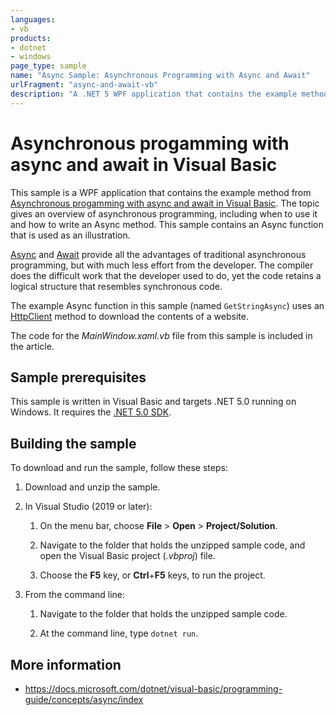 ```yaml
---
languages:
- vb
products:
- dotnet
- windows
page_type: sample
name: "Async Sample: Asynchronous Programming with Async and Await"
urlFragment: "async-and-await-vb"
description: "A .NET 5 WPF application that contains the example method from Asynchronous progamming with async and await in Visual Basic tutorial."
---
```

# Asynchronous progamming with async and await in Visual Basic

This sample is a WPF application that contains the example method from [Asynchronous progamming with async and await in Visual Basic](https://docs.microsoft.com/dotnet/visual-basic/programming-guide/concepts/async/). The topic gives an overview of asynchronous programming, including when to use it and how to write an Async method. This sample contains an Async function that is used as an illustration.

[Async](https://docs.microsoft.com/dotnet/visual-basic/language-reference/modifiers/async) and [Await](https://docs.microsoft.com/dotnet/visual-basic/language-reference/operators/await-operator) provide all the advantages of traditional asynchronous programming, but with much less effort from the developer. The compiler does the difficult work that the developer used to do, yet the code retains a logical structure that resembles synchronous code.

The example Async function in this sample (named `GetStringAsync`) uses an [HttpClient](https://docs.microsoft.com/dotnet/api/system.net.http.httpclient) method to download the contents of a website.

The code for the *MainWindow.xaml.vb* file from this sample is included in the article.

## Sample prerequisites

This sample is written in Visual Basic and targets .NET 5.0 running on Windows. It requires the [.NET 5.0 SDK](https://dotnet.microsoft.com/download/dotnet/5.0).

## Building the sample

To download and run the sample, follow these steps:

1. Download and unzip the sample.

2. In Visual Studio (2019 or later):

    1. On the menu bar, choose **File** > **Open** > **Project/Solution**.

    2. Navigate to the folder that holds the unzipped sample code, and open the Visual Basic project (*.vbproj*) file.

    3. Choose the **F5** key, or **Ctrl**+**F5** keys, to run the project.

3. From the command line:

    1. Navigate to the folder that holds the unzipped sample code.

    2. At the command line, type `dotnet run`.

## More information

- <https://docs.microsoft.com/dotnet/visual-basic/programming-guide/concepts/async/index>
